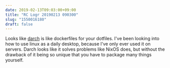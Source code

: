 ```yaml
---
date: 2019-02-13T09:03:00+09:00
title: "RC Logr 20190213 090300"
slug: "1550016180"
draft: false
---
```


Looks like [darch](https://godarch.com/) is like dockerfiles for your dotfiles. I've been looking into how to use linux as a daily desktop, because I've only ever used it on servers. Darch looks like it solves problems like NixOS does, but without the drawback of it being so unique that you have to package many things yourself. 
